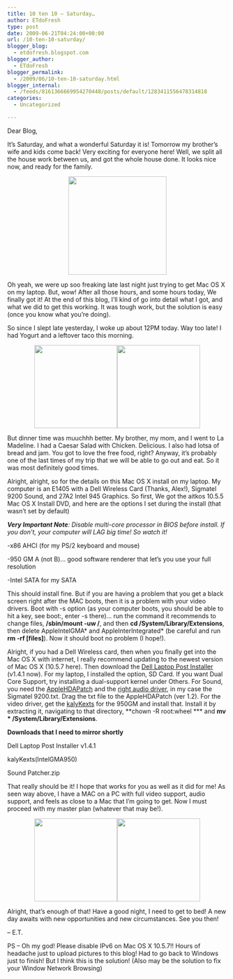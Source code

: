 ```yaml
---
title: 10 ten 10 – Saturday…
author: ETdoFresh
type: post
date: 2009-06-21T04:24:00+00:00
url: /10-ten-10-saturday/
blogger_blog:
  - etdofresh.blogspot.com
blogger_author:
  - ETdoFresh
blogger_permalink:
  - /2009/06/10-ten-10-saturday.html
blogger_internal:
  - /feeds/8161366669954270448/posts/default/1283411556478314818
categories:
  - Uncategorized

---
```

Dear Blog,

It&#8217;s Saturday, and what a wonderful Saturday it is! Tomorrow my brother&#8217;s wife and kids come back! Very exciting for everyone here! Well, we split all the house work between us, and got the whole house done. It looks nice now, and ready for the family.

<p align="center">
  <a href="http://lh3.ggpht.com/_yEPuIWl8ybE/Sj3W-a8YrzI/AAAAAAAAALA/hCw-1-QYwIo/s1600/S6301631.JPG"><img src="http://lh3.ggpht.com/_yEPuIWl8ybE/Sj3W-a8YrzI/AAAAAAAAALA/hCw-1-QYwIo/s288/S6301631.JPG" width="225" /></a>
</p>

Oh yeah, we were up soo freaking late last night just trying to get Mac OS X on my laptop. But, wow! After all those hours, and some hours today, We finally got it! At the end of this blog, I&#8217;ll kind of go into detail what I got, and what we did to get this working. It was tough work, but the solution is easy (once you know what you&#8217;re doing). 

So since I slept late yesterday, I woke up about 12PM today. Way too late! I had Yogurt and a leftover taco this morning.

<p align="center">
  <a href="http://lh3.ggpht.com/_yEPuIWl8ybE/Sj3Vxg4nC6I/AAAAAAAAAKg/ZnMpN68t8-k/s288/S6301625.JPG"><img src="http://lh3.ggpht.com/_yEPuIWl8ybE/Sj3Vxg4nC6I/AAAAAAAAAKg/ZnMpN68t8-k/s288/S6301625.JPG" width="190" /></a><a href="http://lh4.ggpht.com/_yEPuIWl8ybE/Sj3W-N9mYZI/AAAAAAAAAK4/JdtruWYI1iY/s1600/S6301630.JPG"><img src="http://lh4.ggpht.com/_yEPuIWl8ybE/Sj3W-N9mYZI/AAAAAAAAAK4/JdtruWYI1iY/s288/S6301630.JPG" width="190" /></a>
</p>

But dinner time was muuchhh better. My brother, my mom, and I went to La Madeline. I had a Caesar Salad with Chicken. Delicious. I also had lotsa of bread and jam. You got to love the free food, right? Anyway, it&#8217;s probably one of the last times of my trip that we will be able to go out and eat. So it was most definitely good times.

Alright, alright, so for the details on this Mac OS X install on my laptop. My computer is an E1405 with a Dell Wireless Card (Thanks, Alex!), Sigmatel 9200 Sound, and 27A2 Intel 945 Graphics. So first, We got the aitkos 10.5.5 Mac OS X Install DVD, and here are the options I set during the install (that wasn&#8217;t set by default)

_**Very Important Note**: Disable multi-core processor in BIOS before install. If you don&#8217;t, your computer will LAG big time! So watch it!_

-x86 AHCI (for my PS/2 keyboard and mouse)

-950 GM A (not B)&#8230; good software renderer that let&#8217;s you use your full resolution

-Intel SATA for my SATA

This should install fine. But if you are having a problem that you get a black screen right after the MAC boots, then it is a problem with your video drivers. Boot with -s option (as your computer boots, you should be able to hit a key, see boot:, enter -s there)&#8230; run the command it recommends to change files, **/sbin/mount -uw /**, and then **cd /System/Library/Extensions**, then delete AppleIntelGMA\* and AppleInterIntegrated\* (be careful and run **rm -rf [files]**). Now it should boot no problem (I hope!).

Alright, if you had a Dell Wireless card, then when you finally get into the Mac OS X with internet, I really recommend updating to the newest version of Mac OS X (10.5.7 here). Then download the [Dell Laptop Post Installer][1] (v1.4.1 now). For my laptop, I installed the option, SD Card. If you want Dual Core Support, try installing a dual-support kernel under Others. For Sound, you need the [AppleHDAPatch][2] and the [right audio driver][3], in my case the Sigmatel 9200.txt. Drag the txt file to the AppleHDAPatch (ver 1.2). For the video driver, get the [kalyKexts][4] for the 950GM and install that. Install it by extracting it, navigating to that directory, **chown -R root:wheel *** and **mv * /System/Library/Extensions**.

**Downloads that I need to mirror shortly**

Dell Laptop Post Installer v1.4.1

kalyKexts(IntelGMA950)

Sound Patcher.zip

That really should be it! I hope that works for you as well as it did for me! As seen way above, I have a MAC on a PC with full video support, audio support, and feels as close to a Mac that I&#8217;m going to get. Now I must proceed with my master plan (whatever that may be!).

<p align="center">
  <a href="http://lh4.ggpht.com/_yEPuIWl8ybE/Sj3W9g2c4qI/AAAAAAAAAKw/x4b3H_NSoPw/s1600/S6301629.JPG"><img src="http://lh4.ggpht.com/_yEPuIWl8ybE/Sj3W9g2c4qI/AAAAAAAAAKw/x4b3H_NSoPw/s288/S6301629.JPG" width="190" /></a><a href="http://lh5.ggpht.com/_yEPuIWl8ybE/Sj3W9Ua-VGI/AAAAAAAAAKo/vDIAIYlNaP8/s1600/S6301626.JPG"><img src="http://lh5.ggpht.com/_yEPuIWl8ybE/Sj3W9Ua-VGI/AAAAAAAAAKo/vDIAIYlNaP8/s288/S6301626.JPG" width="190" /></a>
</p>

Alright, that&#8217;s enough of that! Have a good night, I need to get to bed! A new day awaits with new opportunities and new circumstances. See you then!

&#8211; E.T.

PS &#8211; Oh my god! Please disable IPv6 on Mac OS X 10.5.7!! Hours of headache just to upload pictures to this blog! Had to go back to Windows just to finish! But I think this is the solution! (Also may be the solution to fix your Window Network Browsing)

 [1]: http://www.insanelymac.com/forum/index.php?showtopic=97966&pid=709351&mode=threaded&start=
 [2]: http://www.insanelymac.com/forum/index.php?showtopic=32859
 [3]: http://psykopat.free.fr/apple/AppleHDA/
 [4]: http://www.insanelymac.com/forum/index.php?showtopic=135576&start=10&p=1111292&#